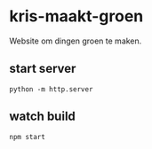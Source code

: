 # kris-maakt-groen
Website om dingen groen te maken.

## start server

    python -m http.server

## watch build

    npm start